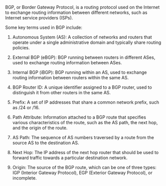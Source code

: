 BGP, or Border Gateway Protocol, is a routing protocol used on the Internet to exchange routing information between different networks, such as Internet service providers (ISPs). 

Some key terms used in BGP include:

1. Autonomous System (AS): A collection of networks and routers that operate under a single administrative domain and typically share routing policies.

2. External BGP (eBGP): BGP running between routers in different ASes, used to exchange routing information between ASes.

3. Internal BGP (iBGP): BGP running within an AS, used to exchange routing information between routers within the same AS.

4. BGP Router ID: A unique identifier assigned to a BGP router, used to distinguish it from other routers in the same AS.

5. Prefix: A set of IP addresses that share a common network prefix, such as /24 or /16.

6. Path Attribute: Information attached to a BGP route that specifies various characteristics of the route, such as the AS path, the next hop, and the origin of the route.

7. AS Path: The sequence of AS numbers traversed by a route from the source AS to the destination AS.

8. Next Hop: The IP address of the next hop router that should be used to forward traffic towards a particular destination network.

9. Origin: The source of the BGP route, which can be one of three types: IGP (Interior Gateway Protocol), EGP (Exterior Gateway Protocol), or incomplete.
